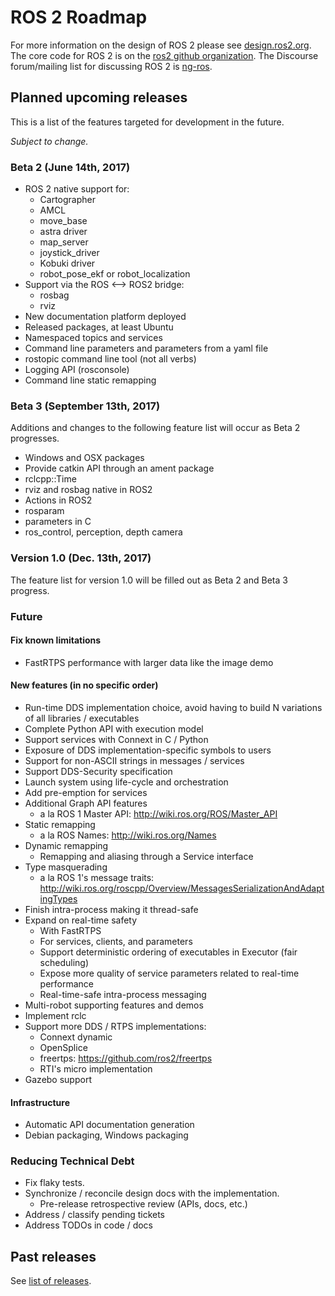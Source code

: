 # ROS 2 Roadmap

For more information on the design of ROS 2 please see [design.ros2.org](http://design.ros2.org).
The core code for ROS 2 is on the [ros2 github organization](https://github.com/ros2).
The Discourse forum/mailing list for discussing ROS 2 is [ng-ros](https://discourse.ros.org/c/ng-ros).

## Planned upcoming releases

This is a list of the features targeted for development in the future.

*Subject to change.*

### Beta 2 (June 14th, 2017)
- ROS 2 native support for:
  - Cartographer
  - AMCL
  - move_base
  - astra driver
  - map_server
  - joystick_driver
  - Kobuki driver
  - robot_pose_ekf or robot_localization
- Support via the ROS <--> ROS2 bridge:
  - rosbag
  - rviz
- New documentation platform deployed
- Released packages, at least Ubuntu
- Namespaced topics and services
- Command line parameters and parameters from a yaml file
- rostopic command line tool (not all verbs)
- Logging API (rosconsole)
- Command line static remapping

### Beta 3 (September 13th, 2017)
Additions and changes to the following feature list will occur as Beta 2 progresses.

- Windows and OSX packages
- Provide catkin API through an ament package
- rclcpp::Time
- rviz and rosbag native in ROS2
- Actions in ROS2
- rosparam
- parameters in C
- ros_control, perception, depth camera 

### Version 1.0 (Dec. 13th, 2017)

The feature list for version 1.0 will be filled out as Beta 2 and Beta 3 progress.

### Future

#### Fix known limitations

- FastRTPS performance with larger data like the image demo

#### New features (in no specific order)
- Run-time DDS implementation choice, avoid having to build N variations of all libraries / executables
- Complete Python API with execution model
- Support services with Connext in C / Python
- Exposure of DDS implementation-specific symbols to users
- Support for non-ASCII strings in messages / services
- Support DDS-Security specification
- Launch system using life-cycle and orchestration
- Add pre-emption for services
- Additional Graph API features
  - a la ROS 1 Master API: http://wiki.ros.org/ROS/Master_API
- Static remapping
  - a la ROS Names: http://wiki.ros.org/Names
- Dynamic remapping
  - Remapping and aliasing through a Service interface
- Type masquerading
  - a la ROS 1's message traits: http://wiki.ros.org/roscpp/Overview/MessagesSerializationAndAdaptingTypes
- Finish intra-process making it thread-safe
- Expand on real-time safety
  - With FastRTPS
  - For services, clients, and parameters
  - Support deterministic ordering of executables in Executor (fair scheduling)
  - Expose more quality of service parameters related to real-time performance
  - Real-time-safe intra-process messaging
- Multi-robot supporting features and demos
- Implement rclc
- Support more DDS / RTPS implementations:
  - Connext dynamic
  - OpenSplice
  - freertps: https://github.com/ros2/freertps
  - RTI's micro implementation
- Gazebo support

#### Infrastructure

- Automatic API documentation generation
- Debian packaging, Windows packaging

### Reducing Technical Debt

- Fix flaky tests.
- Synchronize / reconcile design docs with the implementation.
  - Pre-release retrospective review (APIs, docs, etc.)
- Address / classify pending tickets
- Address TODOs in code / docs

## Past releases

See [list of releases](Releases).